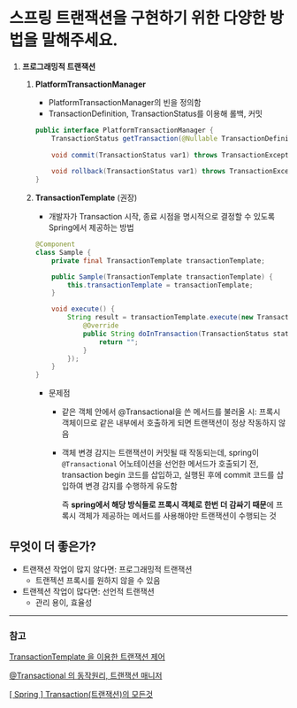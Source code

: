 # 스프링 트랜잭션을 구현하기 위한 다양한 방법을 말해주세요.

1. **프로그래밍적 트랜잭션**
    1. **PlatformTransactionManager**
        - PlatformTransactionManager의 빈을 정의함
        - TransactionDefinition, TransactionStatus를 이용해 롤백, 커밋
        
        ```java
        public interface PlatformTransactionManager {
            TransactionStatus getTransaction(@Nullable TransactionDefinition var1) throws TransactionException;
         
            void commit(TransactionStatus var1) throws TransactionException;
         
            void rollback(TransactionStatus var1) throws TransactionException;
        }
        ```
        
    2. **TransactionTemplate** (권장)
        - 개발자가 Transaction 시작, 종료 시점을 명시적으로 결정할 수 있도록 Spring에서 제공하는 방법
        
        ```java
        @Component
        class Sample {
        	private final TransactionTemplate transactionTemplate;
        
        	public Sample(TransactionTemplate transactionTemplate) {
        		this.transactionTemplate = transactionTemplate;
        	}
        
        	void execute() {
        		String result = transactionTemplate.execute(new TransactionCallback<String>() {
        			@Override
        			public String doInTransaction(TransactionStatus status) {
        				return "";
        			}
        		});
        	}
        }
        ```
        
        - 문제점
            - 같은 객체 안에서 @Transactional을 쓴 메서드를 불러올 시: 프록시 객체이므로 같은 내부에서 호출하게 되면 트랜잭션이 정상 작동하지 않음
            - 객체 변경 감지는 트랜잭션이 커밋될 때 작동되는데, spring이 `@Transactional` 어노테이션을 선언한 메서드가 호출되기 전, transaction begin 코드를 삽입하고, 실행된 후에 commit 코드를 삽입하여 변경 감지를 수행하게 유도함
                
                즉 **spring에서 해당 방식들로 프록시 객체로 한번 더 감싸기 때문**에 프록시 객체가 제공하는 메서드를 사용해야만 트랜잭션이 수행되는 것
                

## 무엇이 더 좋은가?

- 트랜잭션 작업이 많지 않다면: 프로그래밍적 트랜잭션
    - 트랜젝션 프록시를 원하지 않을 수 있음
- 트랜젝션 작업이 많다면: 선언적 트랜잭션
    - 관리 용이, 효율성

---

### 참고

[TransactionTemplate 을 이용한 트랜잭션 제어](https://multifrontgarden.tistory.com/289)

[@Transactional 의 동작원리, 트랜잭션 매니저](https://jiwondev.tistory.com/154)

[[ Spring ] Transaction(트랜잭션)의 모든것](https://itjava.tistory.com/33)